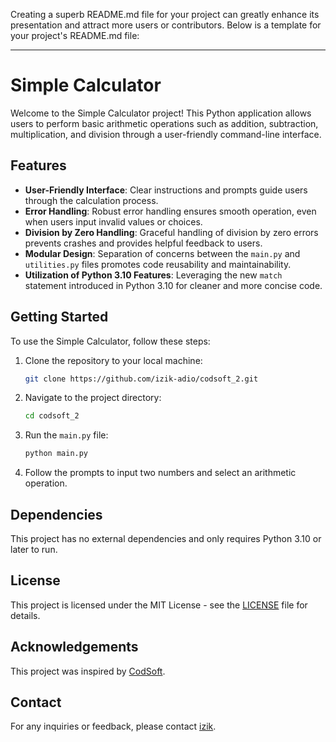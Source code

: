 Creating a superb README.md file for your project can greatly enhance its presentation and attract more users or contributors. Below is a template for your project's README.md file:

---

# Simple Calculator

Welcome to the Simple Calculator project! This Python application allows users to perform basic arithmetic operations such as addition, subtraction, multiplication, and division through a user-friendly command-line interface.

## Features

- **User-Friendly Interface**: Clear instructions and prompts guide users through the calculation process.
- **Error Handling**: Robust error handling ensures smooth operation, even when users input invalid values or choices.
- **Division by Zero Handling**: Graceful handling of division by zero errors prevents crashes and provides helpful feedback to users.
- **Modular Design**: Separation of concerns between the `main.py` and `utilities.py` files promotes code reusability and maintainability.
- **Utilization of Python 3.10 Features**: Leveraging the new `match` statement introduced in Python 3.10 for cleaner and more concise code.

## Getting Started

To use the Simple Calculator, follow these steps:

1. Clone the repository to your local machine:

   ```bash
   git clone https://github.com/izik-adio/codsoft_2.git
   ```

2. Navigate to the project directory:

   ```bash
   cd codsoft_2
   ```

3. Run the `main.py` file:

   ```bash
   python main.py
   ```

4. Follow the prompts to input two numbers and select an arithmetic operation.

## Dependencies

This project has no external dependencies and only requires Python 3.10 or later to run.

## License

This project is licensed under the MIT License - see the [LICENSE](LICENSE) file for details.

## Acknowledgements

This project was inspired by [CodSoft](https://www.codsoft.in/).

## Contact

For any inquiries or feedback, please contact [izik](https://github.com/izik-adio).
